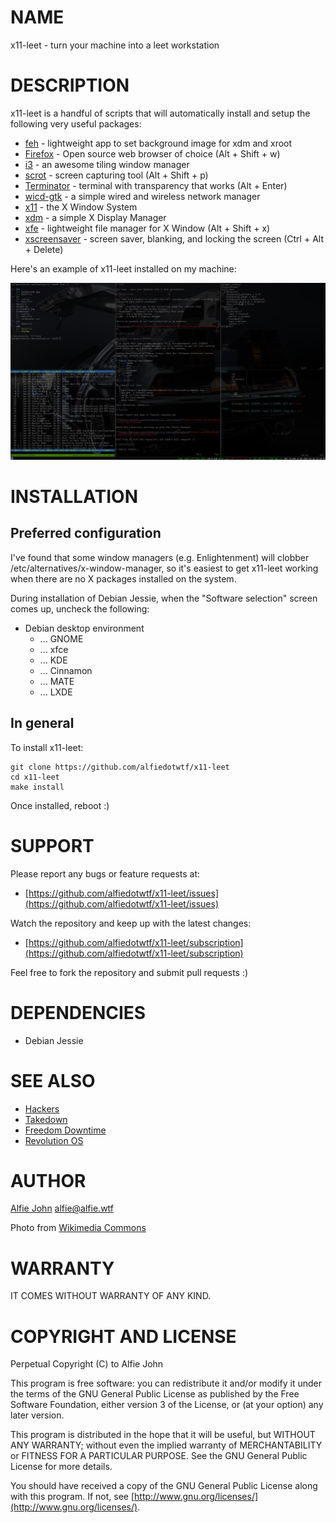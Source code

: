 # NAME

x11-leet - turn your machine into a leet workstation

# DESCRIPTION

x11-leet is a handful of scripts that will automatically install and setup the following very useful packages:

* [feh](http://feh.finalrewind.org/) - lightweight app to set background image for xdm and xroot
* [Firefox](https://www.mozilla.org/en-US/firefox/products/) - Open source web browser of choice (Alt + Shift + w)
* [i3](https://i3wm.org/) - an awesome tiling window manager
* [scrot](https://en.wikipedia.org/wiki/Scrot) - screen capturing tool (Alt + Shift + p)
* [Terminator](http://gnometerminator.blogspot.com.au/p/introduction.html) - terminal with transparency that works (Alt + Enter)
* [wicd-gtk](http://wicd.sourceforge.net/) - a simple wired and wireless network manager
* [x11](http://www.x.org/wiki/) - the X Window System
* [xdm](http://www.x.org/wiki/) - a simple X Display Manager
* [xfe](http://roland65.free.fr/xfe/) - lightweight file manager for X Window (Alt + Shift + x)
* [xscreensaver](http://www.jwz.org/xscreensaver/) - screen saver, blanking, and locking the screen (Ctrl + Alt + Delete)

Here's an example of x11-leet installed on my machine:

![Screenshot](https://github.com/alfiedotwtf/x11-leet/blob/master/screenshot.jpg)

# INSTALLATION

## Preferred configuration

I've found that some window managers (e.g. Enlightenment) will clobber
/etc/alternatives/x-window-manager, so it's easiest to get x11-leet working
when there are no X packages installed on the system.

During installation of Debian Jessie, when the "Software selection" screen
comes up, uncheck the following:

* Debian desktop environment
  * ... GNOME
  * ... xfce
  * ... KDE
  * ... Cinnamon
  * ... MATE
  * ... LXDE

## In general

To install x11-leet:

    git clone https://github.com/alfiedotwtf/x11-leet
    cd x11-leet
    make install

Once installed, reboot :)

# SUPPORT

Please report any bugs or feature requests at:

* [https://github.com/alfiedotwtf/x11-leet/issues](https://github.com/alfiedotwtf/x11-leet/issues)

Watch the repository and keep up with the latest changes:

* [https://github.com/alfiedotwtf/x11-leet/subscription](https://github.com/alfiedotwtf/x11-leet/subscription)

Feel free to fork the repository and submit pull requests :)

# DEPENDENCIES

* Debian Jessie

# SEE ALSO

* [Hackers](http://www.imdb.com/title/tt0113243/)
* [Takedown](http://www.imdb.com/title/tt0159784/)
* [Freedom Downtime](http://www.imdb.com/title/tt0309614/)
* [Revolution OS](http://www.imdb.com/title/tt0308808/)

# AUTHOR

[Alfie John](https://www.alfie.wtf) [alfie@alfie.wtf](mailto:alfie@alfie.wtf)

Photo from [Wikimedia Commons](http://commons.wikimedia.org/wiki/File:TeamTimeCar.com-BTTF_DeLorean_Time_Machine-OtoGodfrey.com-JMortonPhoto.com-01.jpg)

# WARRANTY

IT COMES WITHOUT WARRANTY OF ANY KIND.

# COPYRIGHT AND LICENSE

Perpetual Copyright (C) to Alfie John

This program is free software: you can redistribute it and/or modify it under
the terms of the GNU General Public License as published by the Free Software
Foundation, either version 3 of the License, or (at your option) any later
version.

This program is distributed in the hope that it will be useful, but WITHOUT ANY
WARRANTY; without even the implied warranty of MERCHANTABILITY or FITNESS FOR A
PARTICULAR PURPOSE. See the GNU General Public License for more details.

You should have received a copy of the GNU General Public License along with
this program. If not, see [http://www.gnu.org/licenses/](http://www.gnu.org/licenses/).

